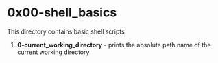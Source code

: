 # 0x00-shell_basics
This directory contains basic shell scripts
1. **0-current_working_directory** - prints the absolute path name of the current working directory
